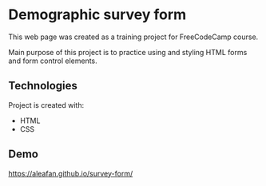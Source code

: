 # Demographic survey form

This web page was created as a training project for FreeCodeCamp course.

Main purpose of this project is to practice using and styling HTML forms and form control elements. 

## Technologies

Project is created with:
* HTML
* CSS

## Demo

https://aleafan.github.io/survey-form/

